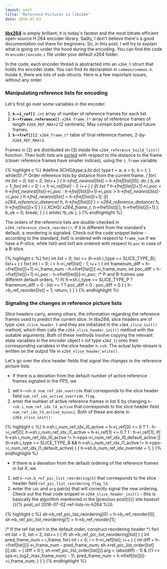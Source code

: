 ```yaml
---
layout: post
title: "Reference Pictures in libx264"
date: 2016-07-03
---
```

[**libx264**](http://www.videolan.org/developers/x264.html) is simply brilliant; it is today's fastest and the most bitrate efficient open-source H.264 encoder library. Sadly, I don't believe there's a good documentation out there for beginners. So, in this post, I will try to explain what is going on under the hood during the encoding. You can find the code in `encoder/encode.c` file under your default x264 folder.

In the code, each encoder thread is abstracted into an `x264_t` struct that holds the encoder state. You can find its declaration in `common/common.h`. Inside it, there are lots of sub-structs. Here is a few important issues, without any order. 

### Manipulating reference lists for encoding

Let's first go over some variables in the encoder.

1. **`h->i_ref[]`**: `int` array of number of reference frames for each list
2. **`h->frames.reference[]`**: `x264_frame_t*` array of reference frames of length `X264_REF_MAX+2` (2 sentinels). May contain both past and future frames.
3. **`h->fref[][]`**: `x264_frame_t*` table of final reference frames, 2-by-`X264_REF_MAX+3`.

Frames in (2) are distributed on (3) inside the `x264_reference_build_list()` function. Then both lists are [sorted](https://en.wikipedia.org/wiki/Bubble_sort) with respect to the distance to the frame (closer reference frames have smaller indices), using the `i_frame` variable. 

{% highlight c %}
#define XCHG(type,a,b) do{ type t = a; a = b; b = t; } while(0)
    /* Order reference lists by distance from the current frame. */
    for( int list = 0; list < 2; list++ )
    {
        h->fref_nearest[list] = h->fref[list][0];
        do
        {
            b_ok = 1;
            for( int i = 0; i < h->i_ref[list] - 1; i++ )
            {
                if( list ? h->fref[list][i+1]->i_poc < h->fref_nearest[list]->i_poc
                         : h->fref[list][i+1]->i_poc > h->fref_nearest[list]->i_poc )
                    h->fref_nearest[list] = h->fref[list][i+1];
                if( x264_reference_distance( h, h->fref[list][i] ) > x264_reference_distance( h, h->fref[list][i+1] ) )
                {
                    XCHG( x264_frame_t*, h->fref[list][i], h->fref[list][i+1] );
                    b_ok = 0;
                    break;
                }
            }
        } while( !b_ok );
    }
{% endhighlight %}

The orders of the reference lists are double-checked in `x264_reference_check_reorder()`; if it is different from the standard's default, a reordering is signaled. Check out the code snippet below - according to the standard, list0 is ordered with respect to `frame_num` if we have a P-slice, while list0 and list1 are ordered with respect to `poc` in case of a B-slice. 

{% highlight c %}
for( int list = 0; list <= (h->sh.i_type == SLICE_TYPE_B); list++ ) {
    for( int i = 0; i < h->i_ref[list] - 1; i++ )
    {
        int framenum_diff = h->fref[list][i+1]->i_frame_num - h->fref[list][i]->i_frame_num;
        int poc_diff = h->fref[list][i+1]->i_poc - h->fref[list][i]->i_poc;
        /* P and B-frames use different default orders. */
        if( h->sh.i_type == SLICE_TYPE_P ? framenum_diff > 0 : list == 1 ? poc_diff < 0 : poc_diff > 0 )
        {
            h->b_ref_reorder[list] = 1;
            return;
        }
    }
}
{% endhighlight %}

### Signaling the changes in reference picture lists

Slice headers carry, among others, the information regarding the reference frames used to predict the current slice. In libx264, slice headers are of type `x264_slice_header_t` and they are initialized in the `x264_slice_init()` method, which then calls the `x264_slice_header_init()` method with the suitable arguments. Both of these methods involve copying the relevant state variables in the encoder object `h` (of type `x264_t`) onto their corresponding variables in the slice header `h->sh`. The actual byte-stream is written on the output file in `x264_slice_header_write()`.

Let's go over the slice header fields that signal the changes in the reference picture lists:

* If there is a deviation from the default number of active reference frames signaled in the PPS, we
1. set `h->sh.b_num_ref_idx_override` that corresponds to the slice header field `num_ref_idx_active_override_flag`.
2. enter the number of active reference frames in list X by changing `h->sh.i_num_ref_idx_lX_active` that corresponds to the slice header field  `num_ref_idx_lX_active_minus1`.
Both of these are done in `x264_slice_init()`:

{% highlight c %}
h->sh.i_num_ref_idx_l0_active = h->i_ref[0] <= 0 ? 1 : h->i_ref[0];
h->sh.i_num_ref_idx_l1_active = h->i_ref[1] <= 0 ? 1 : h->i_ref[1];
if( h->sh.i_num_ref_idx_l0_active != h->pps->i_num_ref_idx_l0_default_active ||
   (h->sh.i_type == SLICE_TYPE_B && h->sh.i_num_ref_idx_l1_active != h->pps->i_num_ref_idx_l1_default_active) )
{
 h->sh.b_num_ref_idx_override = 1;
}
{% endhighlight %}

* If there is a deviation from the default ordering of the reference frames in list X, we
1. set `h->sh.b_ref_pic_list_reordering[X]` that corresponds to the slice header field `ref_pic_list_reordering_flag_lX`.
2. enter the `idc` and `arg` pair(s) that will correctly signal the new ordering. Check out the final code snippet in `x264_slice_header_init()` - this is basically the algorithm mentioned in the [previous post](({{ site.baseurl }}{% post_url 2016-07-02-ref-lists-in-h264 %})).

{% highlight c %}
sh->b_ref_pic_list_reordering[0] = h->b_ref_reorder[0];
sh->b_ref_pic_list_reordering[1] = h->b_ref_reorder[1];

/* If the ref list isn't in the default order, construct reordering header */
for( int list = 0; list < 2; list++ )
{
if( sh->b_ref_pic_list_reordering[list] )
{
    int pred_frame_num = i_frame;
    for( int i = 0; i < h->i_ref[list]; i++ )
    {
        int diff = h->fref[list][i]->i_frame_num - pred_frame_num;
        sh->ref_pic_list_order[list][i].idc = ( diff > 0 );
        sh->ref_pic_list_order[list][i].arg = (abs(diff) - 1) & ((1 << sps->i_log2_max_frame_num) - 1);
        pred_frame_num = h->fref[list][i]->i_frame_num;
    }
}
}
{% endhighlight %}
